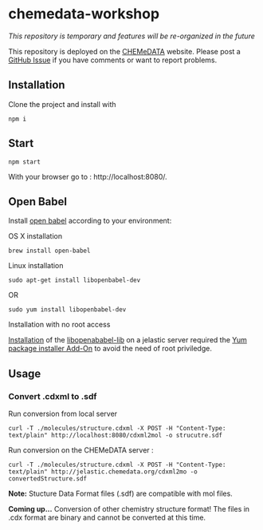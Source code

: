 # chemedata-workshop

*This repository is temporary and features will be re-organized in the future*

This repository is deployed on the [CHEMeDATA](http://jelastic.chemedata.org/) website.
Please post a [GitHub Issue](https://github.com/CHEMeDATA/chemedata-workshop/issues/new) if you have comments or want to report problems.

## Installation

Clone the project and install with

`npm i`

## Start 

`npm start`

With your browser go to : http://localhost:8080/.

## Open Babel 

Install [open babel](https://www.npmjs.com/package/openbabel) according to your environment:

OS X installation
```
brew install open-babel
```

Linux installation 

```
sudo apt-get install libopenbabel-dev
```

OR

```
sudo yum install libopenbabel-dev
```

Installation with no root access

[Installation](https://docs.jelastic.com/environment-import) of the [libopenababel-lib](https://www.npmjs.com/package/openbabel) on a jelastic server required the [Yum package installer Add-On](https://github.com/jelastic-jps/packages-installer) to avoid the need of root priviledge.

## Usage 

### Convert .cdxml to .sdf 
Run conversion from local server
```
curl -T ./molecules/structure.cdxml -X POST -H "Content-Type: text/plain" http://localhost:8080/cdxml2mol -o strucutre.sdf
```

Run conversion on the CHEMeDATA server :
```
curl -T ./molecules/structure.cdxml -X POST -H "Content-Type: text/plain" http://jelastic.chemedata.org/cdxml2mo -o convertedStructure.sdf
```

**Note:** Stucture Data Format files (.sdf) are compatible with mol files.

**Coming up...** Conversion of other chemistry structure format! The files in .cdx format are binary and cannot be converted at this time.


